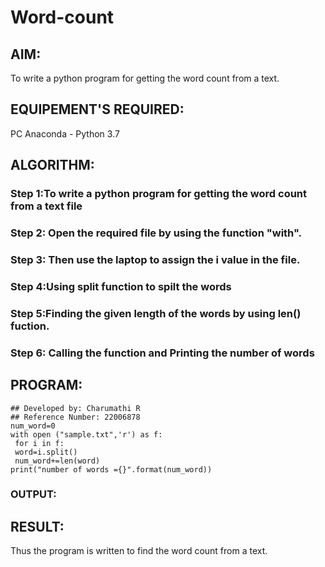 # Word-count
## AIM:
To write a python program for getting the word count from a text.
## EQUIPEMENT'S REQUIRED: 
PC
Anaconda - Python 3.7
## ALGORITHM: 
### Step 1:To write a python program for getting the word count from a text file



### Step 2: Open the required file by using the function "with".


 
### Step 3: Then use the laptop to assign the i value in the file.


### Step 4:Using split function to spilt the words  


### Step 5:Finding the given length of the words by using len() fuction. 


### Step 6: Calling the function and Printing the number of words


## PROGRAM:
```
## Developed by: Charumathi R
## Reference Number: 22006878
num_word=0
with open ("sample.txt",'r') as f:
 for i in f:
 word=i.split()
 num_word+=len(word)
print("number of words ={}".format(num_word))
```

### OUTPUT:



## RESULT:
Thus the program is written to find the word count from a text.

